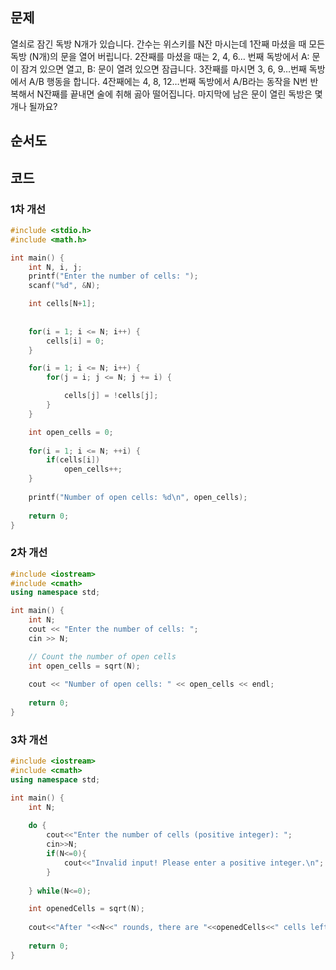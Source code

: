 ## 문제
열쇠로 잠긴 독방 N개가 있습니다. 
간수는 위스키를 N잔 마시는데 1잔째 마셨을 때 모든 독방 (N개)의 문을 열어 버립니다.
2잔째를 마셨을 때는 2, 4, 6… 번째 독방에서 A: 문이 잠겨 있으면 열고, B: 문이 열려 있으면 잠급니다.
3잔째를 마시면 3, 6, 9…번째 독방에서 A/B 행동을 합니다. 
4잔째에는 4, 8, 12…번째 독방에서 A/B라는 동작을 N번 반복해서 N잔째를 끝내면 술에 취해 곯아 떨어집니다.
마지막에 남은 문이 열린 독방은 몇 개나 될까요?

## 순서도

## 코드
### 1차 개선
```C++
#include <stdio.h>
#include <math.h>

int main() {
    int N, i, j;
    printf("Enter the number of cells: ");
    scanf("%d", &N);

    int cells[N+1];
    
    
    for(i = 1; i <= N; i++) {
        cells[i] = 0;
    }

    for(i = 1; i <= N; i++) {
        for(j = i; j <= N; j += i) {

            cells[j] = !cells[j];
        }
    }

    int open_cells = 0;
    
	for(i = 1; i <= N; ++i) {
		if(cells[i]) 
			open_cells++;
	}
	
	printf("Number of open cells: %d\n", open_cells);
	
	return 0;
}

```
### 2차 개선
```C++
#include <iostream>
#include <cmath>
using namespace std;

int main() {
    int N;
    cout << "Enter the number of cells: ";
    cin >> N;

    // Count the number of open cells
    int open_cells = sqrt(N);
	
	cout << "Number of open cells: " << open_cells << endl;
	
	return 0;
}

```
### 3차 개선
```C++
#include <iostream>
#include <cmath>
using namespace std;

int main() {
    int N;
    
	do {
		cout<<"Enter the number of cells (positive integer): ";
		cin>>N; 
		if(N<=0){
			cout<<"Invalid input! Please enter a positive integer.\n";
		}
		
	} while(N<=0);

	int openedCells = sqrt(N);
	
	cout<<"After "<<N<<" rounds, there are "<<openedCells<<" cells left open.\n";
	
	return 0;
}

```
